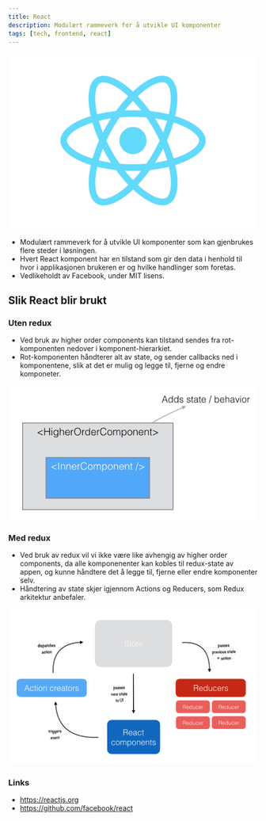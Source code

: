 ```yaml
---
title: React
description: Modulært rammeverk for å utvikle UI komponenter
tags: [tech, frontend, react]
---
```


![React logo](react-logo.svg?width=200)

- Modulært rammeverk for å utvikle UI komponenter som kan gjenbrukes flere steder i løsningen.
- Hvert React komponent har en tilstand som gir den data i henhold til hvor i applikasjonen brukeren er og hvilke handlinger som foretas.
- Vedlikeholdt av Facebook, under MIT lisens.

## Slik React blir brukt

### Uten redux
- Ved bruk av higher order components kan tilstand sendes fra rot-komponenten nedover i komponent-hierarkiet.
- Rot-komponenten håndterer alt av state, og sender callbacks ned i komponentene, slik at det er mulig og legge til, fjerne og endre komponeter.

![Higher order component](higher-order-component.png "Higher order component")

### Med redux
- Ved bruk av redux vil vi ikke være like avhengig av higher order components, da alle komponenenter kan kobles til redux-state av appen,
  og kunne håndtere det å legge til, fjerne eller endre komponenter selv.
- Håndtering av state skjer igjennom Actions og Reducers, som Redux arkitektur anbefaler.

![Redux architecture](redux-architecture.png "Redux architecture")

### Links

- https://reactjs.org 
- https://github.com/facebook/react
